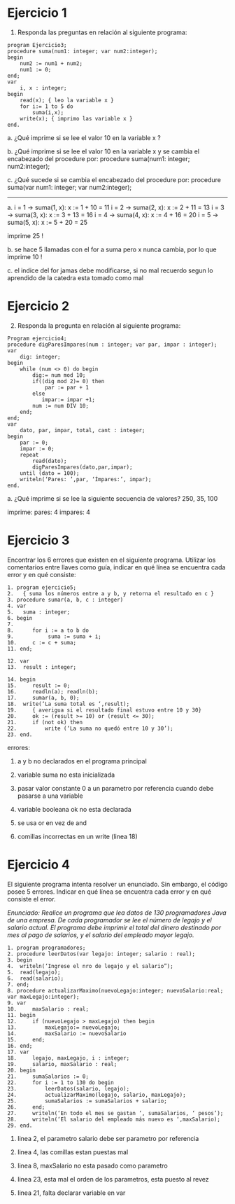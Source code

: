 # Ejercicio 1 

1. Responda las preguntas en relación al siguiente programa:
~~~
program Ejercicio3;
procedure suma(num1: integer; var num2:integer);
begin
    num2 := num1 + num2;
    num1 := 0;
end;
var
    i, x : integer;
begin
    read(x); { leo la variable x }
    for i:= 1 to 5 do
        suma(i,x);
    write(x); { imprimo las variable x }
end.
~~~

a. ¿Qué imprime si se lee el valor 10 en la variable x ?

b. ¿Qué imprime si se lee el valor 10 en la variable x y se cambia el encabezado del procedure por:
procedure suma(num1: integer; num2:integer);

c. ¿Qué sucede si se cambia el encabezado del procedure por:
procedure suma(var num1: integer; var num2:integer);

-----------------------
a. 
i = 1 → suma(1, x): x := 1 + 10 = 11
i = 2 → suma(2, x): x := 2 + 11 = 13
i = 3 → suma(3, x): x := 3 + 13 = 16
i = 4 → suma(4, x): x := 4 + 16 = 20
i = 5 → suma(5, x): x := 5 + 20 = 25

imprime 25 ! 

b. se hace 5 llamadas con el for a suma pero x nunca cambia, por lo que imprime 10 !

c. el indice del for jamas debe modificarse, si no mal recuerdo segun lo aprendido de la catedra esta tomado como mal 

# Ejercicio 2

2. Responda la pregunta en relación al siguiente programa:
~~~
Program ejercicio4;
procedure digParesImpares(num : integer; var par, impar : integer);
var
    dig: integer;
begin
    while (num <> 0) do begin
        dig:= num mod 10;
        if((dig mod 2)= 0) then
            par := par + 1
        else
           impar:= impar +1;
        num := num DIV 10;
    end;
end;
var
    dato, par, impar, total, cant : integer;
begin
    par := 0;
    impar := 0;
    repeat
        read(dato);
        digParesImpares(dato,par,impar);
    until (dato = 100);
    writeln(‘Pares: ’,par, ‘Ímpares:’, impar);
end.
~~~

a. ¿Qué imprime si se lee la siguiente secuencia de valores? 250, 35, 100

imprime:
pares: 4
impares: 4 

# Ejercicio 3
Encontrar los 6 errores que existen en el siguiente programa. Utilizar los comentarios entre llaves como guía, indicar en qué línea se encuentra cada error y en qué consiste:
~~~
1. program ejercicio5;
2.   { suma los números entre a y b, y retorna el resultado en c }
3. procedure sumar(a, b, c : integer)
4. var
5.   suma : integer;
6. begin
7.
8.      for i := a to b do
9.           suma := suma + i;
10.     c := c + suma;
11. end;

12. var
13.  result : integer;

14. begin
15.     result := 0;
16.     readln(a); readln(b);
17.     sumar(a, b, 0);
18.  write(‘La suma total es ‘,result);
19.     { averigua si el resultado final estuvo entre 10 y 30}
20.     ok := (result >= 10) or (result <= 30);
21.     if (not ok) then
22.         write (‘La suma no quedó entre 10 y 30’);
23. end.

~~~


errores:
1. a y b no declarados en el programa principal

2. variable suma no esta inicializada

3. pasar valor constante 0 a un parametro por referencia cuando debe pasarse a una variable

4. variable booleana ok no esta declarada 

5.  se usa or en vez de and

6. comillas incorrectas en un write (linea 18)

# Ejercicio 4
El siguiente programa intenta resolver un enunciado. Sin embargo, el código posee 5 errores. Indicar en qué línea se encuentra cada error y en qué consiste el error.

*Enunciado: Realice un programa que lea datos de 130 programadores Java de una empresa. De cada programador se lee el número de legajo y el salario actual. El programa debe imprimir el total del dinero destinado por mes al pago de salarios, y el salario del empleado mayor legajo.*

~~~
1. program programadores;
2. procedure leerDatos(var legajo: integer; salario : real);
3. begin
4.  writeln(‘Ingrese el nro de legajo y el salario”);
5.  read(legajo);
6.  read(salario);
7. end;
8. procedure actualizarMaximo(nuevoLegajo:integer; nuevoSalario:real; var maxLegajo:integer);
9. var
10.     maxSalario : real;
11. begin
12.     if (nuevoLegajo > maxLegajo) then begin
13.         maxLegajo:= nuevoLegajo;
14.         maxSalario := nuevoSalario
15.     end;
16. end;
17. var
18.     legajo, maxLegajo, i : integer;
19.     salario, maxSalario : real;
20. begin
21.     sumaSalarios := 0;
22.     for i := 1 to 130 do begin
23.         leerDatos(salario, legajo);
24.         actualizarMaximo(legajo, salario, maxLegajo);
25.         sumaSalarios := sumaSalarios + salario;
26.     end;
27.     writeln(‘En todo el mes se gastan ‘, sumaSalarios, ‘ pesos’);
28.     writeln(‘El salario del empleado más nuevo es ‘,maxSalario);
29. end.
~~~

1. linea 2, el parametro salario debe ser parametro por referencia

2. linea 4, las comillas estan puestas mal 

3. linea 8, maxSalario no esta pasado como parametro 

4. linea 23, esta mal el orden de los parametros, esta puesto al revez

5. linea 21, falta declarar variable en var 

